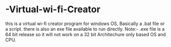 # -Virtual-wi-fi-Creator
this is a virtual wi-fi creator program for windows OS, Basically a .bat file or a script. there is also an exe file available to run directly.
Note:- .exe file is a 64 bit release so  it will not work on a 32 bit Architechure only based OS and CPU.
